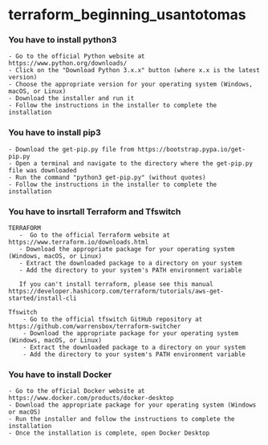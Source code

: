# terraform_beginning_usantotomas

### You have to install python3 
    - Go to the official Python website at https://www.python.org/downloads/
    - Click on the "Download Python 3.x.x" button (where x.x is the latest version)
    - Choose the appropriate version for your operating system (Windows, macOS, or Linux)
    - Download the installer and run it
    - Follow the instructions in the installer to complete the installation
    
### You have to install pip3 
    - Download the get-pip.py file from https://bootstrap.pypa.io/get-pip.py
    - Open a terminal and navigate to the directory where the get-pip.py file was downloaded
    - Run the command "python3 get-pip.py" (without quotes)
    - Follow the instructions in the installer to complete the installation


### You have to insrtall Terraform and Tfswitch 

    TERRAFORM 
       -  Go to the official Terraform website at https://www.terraform.io/downloads.html
       - Download the appropriate package for your operating system (Windows, macOS, or Linux)
       - Extract the downloaded package to a directory on your system
       - Add the directory to your system's PATH environment variable

       If you can't install terraform, please see this manual https://developer.hashicorp.com/terraform/tutorials/aws-get-started/install-cli

    Tfswitch
        - Go to the official tfswitch GitHub repository at https://github.com/warrensbox/terraform-switcher
        - Download the appropriate package for your operating system (Windows, macOS, or Linux)
        - Extract the downloaded package to a directory on your system
        - Add the directory to your system's PATH environment variable


### You have to install Docker 
    - Go to the official Docker website at https://www.docker.com/products/docker-desktop
    - Download the appropriate package for your operating system (Windows or macOS)
    - Run the installer and follow the instructions to complete the installation
    - Once the installation is complete, open Docker Desktop

